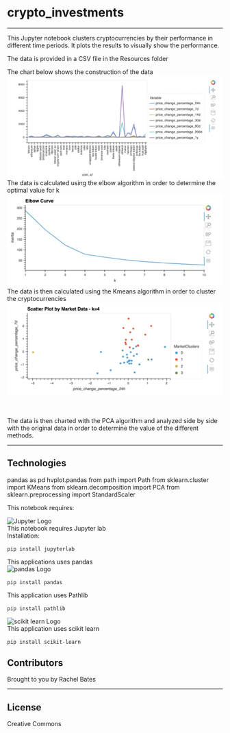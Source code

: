 # crypto_investments
---
This Jupyter notebook clusters cryptocurrencies by their performance in different time periods. It plots the results to visually 
show the performance.

The data is provided in a CSV file in the Resources folder 

The chart below shows the construction of the data<br>
<img src="images/scrn1.jpg">
<br>
The data is calculated using the elbow algorithm in order to determine the optimal value for k<br>
<img src="images/scrn2.jpg">
<br>
The data is then calculated using the Kmeans algorithm in order to cluster the cryptocurrencies
<img src="images/scrn3.jpg">

<br><br>
The data is then charted with the PCA algorithm and analyzed side by side with the original data in order to determine the value of the different methods.

---
## Technologies

pandas as pd
hvplot.pandas
from path import Path
from sklearn.cluster import KMeans
from sklearn.decomposition import PCA
from sklearn.preprocessing import StandardScaler


This notebook requires:

![Jupyter Logo](https://docs.jupyter.org/en/latest/_static/jupyter.svg)
<br>This notebook requires Jupyter lab
<br>Installation:
```
pip install jupyterlab
````

This applications uses pandas<br>
![pandas Logo](https://pandas.pydata.org/docs/_static/pandas.svg)

```
pip install pandas
```
This application uses Pathlib<br>
```
pip install pathlib
```
![scikit learn Logo](https://scikit-learn.org/stable/_static/scikit-learn-logo-small.png)
<br>This application uses scikit learn
```
pip install scikit-learn
```


## Contributors

Brought to you by Rachel Bates

---

## License

Creative Commons